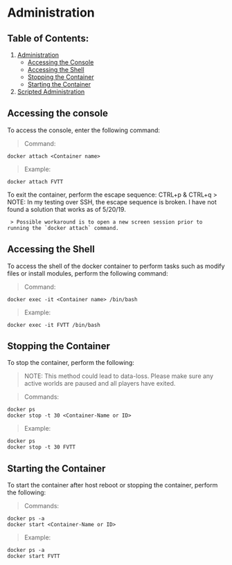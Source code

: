 # Administration
## Table of Contents:
1. [Administration](Administration.md)
   - [Accessing the Console](#accessing-the-console)
   - [Accessing the Shell](#accessing-the-shell)
   - [Stopping the Container](#stopping-the-container)
   - [Starting the Container](#starting-the-container)
2. [Scripted Administration](Installation.md#script-installation)

## Accessing the console
To access the console, enter the following command:
   > Command:
   ```
   docker attach <Container name>
   ```
   > Example:
   ```
   docker attach FVTT
   ```

To exit the container, perform the escape sequence: CTRL+p & CTRL+q
     > NOTE: In my testing over SSH, the escape sequence is broken. I have not found a solution that works as of 5/20/19.

     > Possible workaround is to open a new screen session prior to running the `docker attach` command.

## Accessing the Shell
To access the shell of the docker container to perform tasks such as modify files or install modules, perform the following command:
   > Command:
   ```
   docker exec -it <Container name> /bin/bash
   ```

   > Example:
   ```
   docker exec -it FVTT /bin/bash
   ```

## Stopping the Container
To stop the container, perform the following:
> NOTE: This method could lead to data-loss. Please make sure any active worlds are paused and all players have exited.

  > Commands:
  ```
  docker ps
  docker stop -t 30 <Container-Name or ID>
  ```
  > Example:
  ```
  docker ps
  docker stop -t 30 FVTT
  ```

## Starting the Container
To start the container after host reboot or stopping the container, perform the following:

  > Commands:
  ```
  docker ps -a
  docker start <Container-Name or ID>
  ```

  > Example:
  ```
  docker ps -a
  docker start FVTT
  ```
